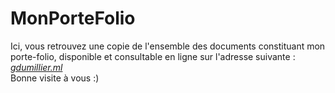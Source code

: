 # MonPorteFolio

Ici, vous retrouvez une copie de l'ensemble des documents constituant mon porte-folio, disponible et consultable en ligne sur l'adresse suivante : <em><a href="gdumillier.ml"> 
gdumillier.ml </a></em>
</br>
Bonne visite à vous :)
